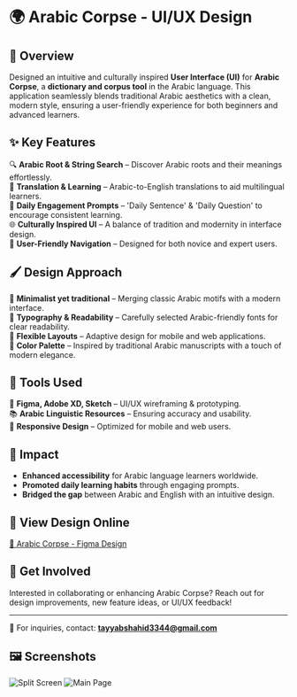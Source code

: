 # 🌍 Arabic Corpse - UI/UX Design

## 🎨 Overview
Designed an intuitive and culturally inspired **User Interface (UI)** for **Arabic Corpse**, a **dictionary and corpus tool** in the Arabic language. This application seamlessly blends traditional Arabic aesthetics with a clean, modern style, ensuring a user-friendly experience for both beginners and advanced learners.

## ✨ Key Features
🔍 **Arabic Root & String Search** – Discover Arabic roots and their meanings effortlessly.  
📖 **Translation & Learning** – Arabic-to-English translations to aid multilingual learners.  
📝 **Daily Engagement Prompts** – 'Daily Sentence' & 'Daily Question' to encourage consistent learning.  
🌐 **Culturally Inspired UI** – A balance of tradition and modernity in interface design.  
🚀 **User-Friendly Navigation** – Designed for both novice and expert users.  

## 🖌️ Design Approach
🔹 **Minimalist yet traditional** – Merging classic Arabic motifs with a modern interface.  
🔹 **Typography & Readability** – Carefully selected Arabic-friendly fonts for clear readability.  
🔹 **Flexible Layouts** – Adaptive design for mobile and web applications.  
🔹 **Color Palette** – Inspired by traditional Arabic manuscripts with a touch of modern elegance.  

## 📌 Tools Used
🎨 **Figma, Adobe XD, Sketch** – UI/UX wireframing & prototyping.  
📚 **Arabic Linguistic Resources** – Ensuring accuracy and usability.  
📱 **Responsive Design** – Optimized for mobile and web users.  

## 🎯 Impact
- **Enhanced accessibility** for Arabic language learners worldwide.  
- **Promoted daily learning habits** through engaging prompts.  
- **Bridged the gap** between Arabic and English with an intuitive design.  

## 🔗 View Design Online
[🔗 Arabic Corpse - Figma Design](https://www.figma.com/design/pX5DBPiPveh7FeYTu7b2u0/Arabic-Corpse?node-id=0-1&t=GpWctqGKp09gqpE4-1)

## 🚀 Get Involved
Interested in collaborating or enhancing Arabic Corpse? Reach out for design improvements, new feature ideas, or UI/UX feedback!

---
📩 For inquiries, contact: **tayyabshahid3344@gmail.com**

## 🖼️ Screenshots

![Split Screen](https://github.com/user-attachments/assets/8c4aedbc-27ea-4281-8429-932548cba2aa)
![Main Page](https://github.com/user-attachments/assets/35bce20f-f46c-4b2a-b69b-07ba9022c0fa)
